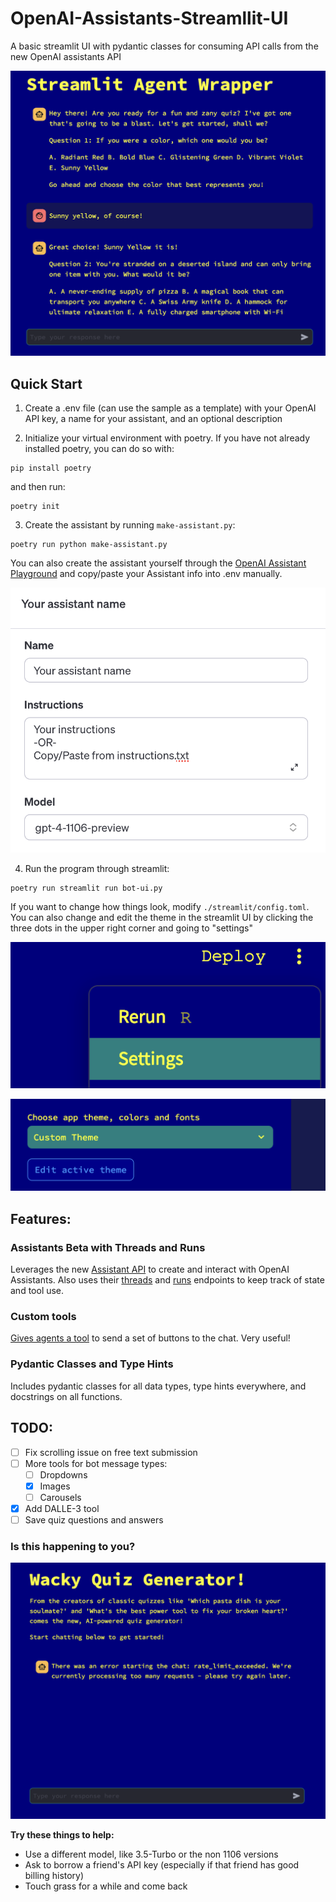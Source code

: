 # OpenAI-Assistants-Streamllit-UI
A basic streamlit UI with pydantic classes for consuming API calls from the new OpenAI assistants API

![here is what it looks like](/img/screenshot.png)



## Quick Start

1. Create a .env file (can use the sample as a template) with your OpenAI API key, a name for your assistant, and an optional description

2. Initialize your virtual environment with poetry. If you have not already installed poetry, you can do so with:
```
pip install poetry
```

and then run:

```
poetry init
```

3. Create the assistant by running `make-assistant.py`:
```
poetry run python make-assistant.py
```

You can also create the assistant yourself through the [OpenAI Assistant Playground](https://platform.openai.com/assistants) and copy/paste your Assistant info into .env manually.

![Configs for assistants in the ui](/img/make-assistant.png)

4. Run the program through streamlit:
```
poetry run streamlit run bot-ui.py
```

If you want to change how things look, modify `./streamlit/config.toml`. You can also change and edit the theme in the streamlit UI by clicking the three dots in the upper right corner and going to "settings"

![This is where the three dots are](/img/settings.png)

![This is where the theme selection is](/img/edit_theme.png)

## Features:

### Assistants Beta with Threads and Runs

Leverages the new [Assistant API](https://platform.openai.com/docs/api-reference/assistants) to create and interact with OpenAI Assistants. Also uses their [threads](https://platform.openai.com/docs/api-reference/threads) and [runs](https://platform.openai.com/docs/api-reference/runs) endpoints to keep track of state and tool use.

### Custom tools

[Gives agents a tool](https://platform.openai.com/docs/assistants/tools) to send a set of buttons to the chat. Very useful!


### Pydantic Classes and Type Hints

Includes pydantic classes for all data types, type hints everywhere, and docstrings on all functions.

## TODO:

- [ ] Fix scrolling issue on free text submission
- [ ] More tools for bot message types:
    - [ ] Dropdowns
    - [x] Images
    - [ ] Carousels
- [x] Add DALLE-3 tool
- [ ] Save quiz questions and answers

### Is this happening to you?

![getting rate limited oh nooo](img/rate_limit.png)

**Try these things to help:**
* Use a different model, like 3.5-Turbo or the non 1106 versions
* Ask to borrow a friend's API key (especially if that friend has good billing history)
* Touch grass for a while and come back